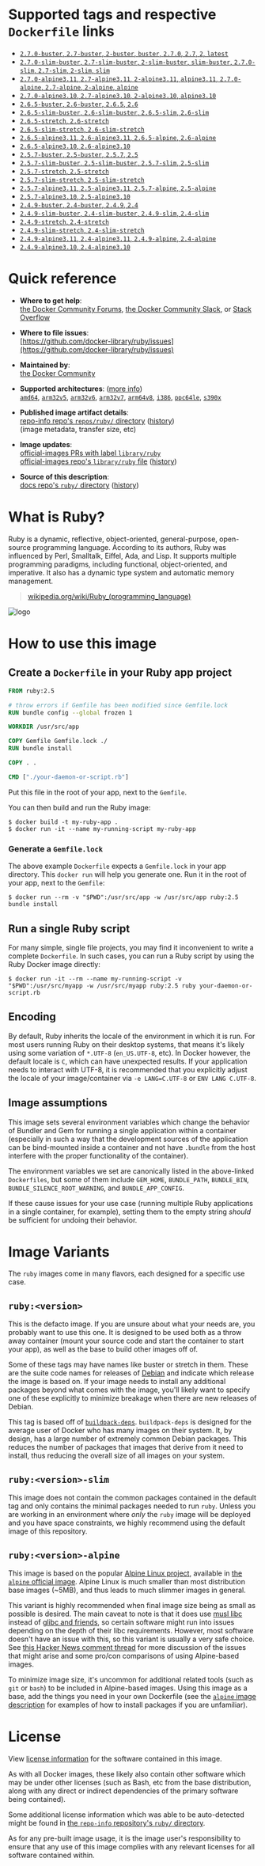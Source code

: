 <!--

********************************************************************************

WARNING:

    DO NOT EDIT "ruby/README.md"

    IT IS AUTO-GENERATED

    (from the other files in "ruby/" combined with a set of templates)

********************************************************************************

-->

# Supported tags and respective `Dockerfile` links

-	[`2.7.0-buster`, `2.7-buster`, `2-buster`, `buster`, `2.7.0`, `2.7`, `2`, `latest`](https://github.com/docker-library/ruby/blob/e0f00b9a0841c8b0f78faecd07afb4c5754b3c27/2.7/buster/Dockerfile)
-	[`2.7.0-slim-buster`, `2.7-slim-buster`, `2-slim-buster`, `slim-buster`, `2.7.0-slim`, `2.7-slim`, `2-slim`, `slim`](https://github.com/docker-library/ruby/blob/e0f00b9a0841c8b0f78faecd07afb4c5754b3c27/2.7/buster/slim/Dockerfile)
-	[`2.7.0-alpine3.11`, `2.7-alpine3.11`, `2-alpine3.11`, `alpine3.11`, `2.7.0-alpine`, `2.7-alpine`, `2-alpine`, `alpine`](https://github.com/docker-library/ruby/blob/defb10adcd6dd2178be3cd9c884fd035b52d42fb/2.7/alpine3.11/Dockerfile)
-	[`2.7.0-alpine3.10`, `2.7-alpine3.10`, `2-alpine3.10`, `alpine3.10`](https://github.com/docker-library/ruby/blob/e0f00b9a0841c8b0f78faecd07afb4c5754b3c27/2.7/alpine3.10/Dockerfile)
-	[`2.6.5-buster`, `2.6-buster`, `2.6.5`, `2.6`](https://github.com/docker-library/ruby/blob/5c9e21cbf79b7f36d505555c9ecd62cf0f7e07f8/2.6/buster/Dockerfile)
-	[`2.6.5-slim-buster`, `2.6-slim-buster`, `2.6.5-slim`, `2.6-slim`](https://github.com/docker-library/ruby/blob/8565a59602d3a95f5e858eb758aba0dcd6fce007/2.6/buster/slim/Dockerfile)
-	[`2.6.5-stretch`, `2.6-stretch`](https://github.com/docker-library/ruby/blob/5c9e21cbf79b7f36d505555c9ecd62cf0f7e07f8/2.6/stretch/Dockerfile)
-	[`2.6.5-slim-stretch`, `2.6-slim-stretch`](https://github.com/docker-library/ruby/blob/8565a59602d3a95f5e858eb758aba0dcd6fce007/2.6/stretch/slim/Dockerfile)
-	[`2.6.5-alpine3.11`, `2.6-alpine3.11`, `2.6.5-alpine`, `2.6-alpine`](https://github.com/docker-library/ruby/blob/defb10adcd6dd2178be3cd9c884fd035b52d42fb/2.6/alpine3.11/Dockerfile)
-	[`2.6.5-alpine3.10`, `2.6-alpine3.10`](https://github.com/docker-library/ruby/blob/5c9e21cbf79b7f36d505555c9ecd62cf0f7e07f8/2.6/alpine3.10/Dockerfile)
-	[`2.5.7-buster`, `2.5-buster`, `2.5.7`, `2.5`](https://github.com/docker-library/ruby/blob/bf0e16e7511c97fdf351fdfc2e7e17478a4eaf16/2.5/buster/Dockerfile)
-	[`2.5.7-slim-buster`, `2.5-slim-buster`, `2.5.7-slim`, `2.5-slim`](https://github.com/docker-library/ruby/blob/21c98da485e331cdc2518e80ff91e48335041dec/2.5/buster/slim/Dockerfile)
-	[`2.5.7-stretch`, `2.5-stretch`](https://github.com/docker-library/ruby/blob/bf0e16e7511c97fdf351fdfc2e7e17478a4eaf16/2.5/stretch/Dockerfile)
-	[`2.5.7-slim-stretch`, `2.5-slim-stretch`](https://github.com/docker-library/ruby/blob/21c98da485e331cdc2518e80ff91e48335041dec/2.5/stretch/slim/Dockerfile)
-	[`2.5.7-alpine3.11`, `2.5-alpine3.11`, `2.5.7-alpine`, `2.5-alpine`](https://github.com/docker-library/ruby/blob/defb10adcd6dd2178be3cd9c884fd035b52d42fb/2.5/alpine3.11/Dockerfile)
-	[`2.5.7-alpine3.10`, `2.5-alpine3.10`](https://github.com/docker-library/ruby/blob/bf0e16e7511c97fdf351fdfc2e7e17478a4eaf16/2.5/alpine3.10/Dockerfile)
-	[`2.4.9-buster`, `2.4-buster`, `2.4.9`, `2.4`](https://github.com/docker-library/ruby/blob/924602dc917e27f8af6b35f838d11e7f3f39b2dc/2.4/buster/Dockerfile)
-	[`2.4.9-slim-buster`, `2.4-slim-buster`, `2.4.9-slim`, `2.4-slim`](https://github.com/docker-library/ruby/blob/924602dc917e27f8af6b35f838d11e7f3f39b2dc/2.4/buster/slim/Dockerfile)
-	[`2.4.9-stretch`, `2.4-stretch`](https://github.com/docker-library/ruby/blob/924602dc917e27f8af6b35f838d11e7f3f39b2dc/2.4/stretch/Dockerfile)
-	[`2.4.9-slim-stretch`, `2.4-slim-stretch`](https://github.com/docker-library/ruby/blob/924602dc917e27f8af6b35f838d11e7f3f39b2dc/2.4/stretch/slim/Dockerfile)
-	[`2.4.9-alpine3.11`, `2.4-alpine3.11`, `2.4.9-alpine`, `2.4-alpine`](https://github.com/docker-library/ruby/blob/defb10adcd6dd2178be3cd9c884fd035b52d42fb/2.4/alpine3.11/Dockerfile)
-	[`2.4.9-alpine3.10`, `2.4-alpine3.10`](https://github.com/docker-library/ruby/blob/924602dc917e27f8af6b35f838d11e7f3f39b2dc/2.4/alpine3.10/Dockerfile)

# Quick reference

-	**Where to get help**:  
	[the Docker Community Forums](https://forums.docker.com/), [the Docker Community Slack](http://dockr.ly/slack), or [Stack Overflow](https://stackoverflow.com/search?tab=newest&q=docker)

-	**Where to file issues**:  
	[https://github.com/docker-library/ruby/issues](https://github.com/docker-library/ruby/issues)

-	**Maintained by**:  
	[the Docker Community](https://github.com/docker-library/ruby)

-	**Supported architectures**: ([more info](https://github.com/docker-library/official-images#architectures-other-than-amd64))  
	[`amd64`](https://hub.docker.com/r/amd64/ruby/), [`arm32v5`](https://hub.docker.com/r/arm32v5/ruby/), [`arm32v6`](https://hub.docker.com/r/arm32v6/ruby/), [`arm32v7`](https://hub.docker.com/r/arm32v7/ruby/), [`arm64v8`](https://hub.docker.com/r/arm64v8/ruby/), [`i386`](https://hub.docker.com/r/i386/ruby/), [`ppc64le`](https://hub.docker.com/r/ppc64le/ruby/), [`s390x`](https://hub.docker.com/r/s390x/ruby/)

-	**Published image artifact details**:  
	[repo-info repo's `repos/ruby/` directory](https://github.com/docker-library/repo-info/blob/master/repos/ruby) ([history](https://github.com/docker-library/repo-info/commits/master/repos/ruby))  
	(image metadata, transfer size, etc)

-	**Image updates**:  
	[official-images PRs with label `library/ruby`](https://github.com/docker-library/official-images/pulls?q=label%3Alibrary%2Fruby)  
	[official-images repo's `library/ruby` file](https://github.com/docker-library/official-images/blob/master/library/ruby) ([history](https://github.com/docker-library/official-images/commits/master/library/ruby))

-	**Source of this description**:  
	[docs repo's `ruby/` directory](https://github.com/docker-library/docs/tree/master/ruby) ([history](https://github.com/docker-library/docs/commits/master/ruby))

# What is Ruby?

Ruby is a dynamic, reflective, object-oriented, general-purpose, open-source programming language. According to its authors, Ruby was influenced by Perl, Smalltalk, Eiffel, Ada, and Lisp. It supports multiple programming paradigms, including functional, object-oriented, and imperative. It also has a dynamic type system and automatic memory management.

> [wikipedia.org/wiki/Ruby_(programming_language)](https://en.wikipedia.org/wiki/Ruby_%28programming_language%29)

![logo](https://raw.githubusercontent.com/docker-library/docs/01c12653951b2fe592c1f93a13b4e289ada0e3a1/ruby/logo.png)

# How to use this image

## Create a `Dockerfile` in your Ruby app project

```dockerfile
FROM ruby:2.5

# throw errors if Gemfile has been modified since Gemfile.lock
RUN bundle config --global frozen 1

WORKDIR /usr/src/app

COPY Gemfile Gemfile.lock ./
RUN bundle install

COPY . .

CMD ["./your-daemon-or-script.rb"]
```

Put this file in the root of your app, next to the `Gemfile`.

You can then build and run the Ruby image:

```console
$ docker build -t my-ruby-app .
$ docker run -it --name my-running-script my-ruby-app
```

### Generate a `Gemfile.lock`

The above example `Dockerfile` expects a `Gemfile.lock` in your app directory. This `docker run` will help you generate one. Run it in the root of your app, next to the `Gemfile`:

```console
$ docker run --rm -v "$PWD":/usr/src/app -w /usr/src/app ruby:2.5 bundle install
```

## Run a single Ruby script

For many simple, single file projects, you may find it inconvenient to write a complete `Dockerfile`. In such cases, you can run a Ruby script by using the Ruby Docker image directly:

```console
$ docker run -it --rm --name my-running-script -v "$PWD":/usr/src/myapp -w /usr/src/myapp ruby:2.5 ruby your-daemon-or-script.rb
```

## Encoding

By default, Ruby inherits the locale of the environment in which it is run. For most users running Ruby on their desktop systems, that means it's likely using some variation of `*.UTF-8` (`en_US.UTF-8`, etc). In Docker however, the default locale is `C`, which can have unexpected results. If your application needs to interact with UTF-8, it is recommended that you explicitly adjust the locale of your image/container via `-e LANG=C.UTF-8` or `ENV LANG C.UTF-8`.

## Image assumptions

This image sets several environment variables which change the behavior of Bundler and Gem for running a single application within a container (especially in such a way that the development sources of the application can be bind-mounted inside a container and not have `.bundle` from the host interfere with the proper functionality of the container).

The environment variables we set are canonically listed in the above-linked `Dockerfiles`, but some of them include `GEM_HOME`, `BUNDLE_PATH`, `BUNDLE_BIN`, `BUNDLE_SILENCE_ROOT_WARNING`, and `BUNDLE_APP_CONFIG`.

If these cause issues for your use case (running multiple Ruby applications in a single container, for example), setting them to the empty string *should* be sufficient for undoing their behavior.

# Image Variants

The `ruby` images come in many flavors, each designed for a specific use case.

## `ruby:<version>`

This is the defacto image. If you are unsure about what your needs are, you probably want to use this one. It is designed to be used both as a throw away container (mount your source code and start the container to start your app), as well as the base to build other images off of.

Some of these tags may have names like buster or stretch in them. These are the suite code names for releases of [Debian](https://wiki.debian.org/DebianReleases) and indicate which release the image is based on. If your image needs to install any additional packages beyond what comes with the image, you'll likely want to specify one of these explicitly to minimize breakage when there are new releases of Debian.

This tag is based off of [`buildpack-deps`](https://hub.docker.com/_/buildpack-deps/). `buildpack-deps` is designed for the average user of Docker who has many images on their system. It, by design, has a large number of extremely common Debian packages. This reduces the number of packages that images that derive from it need to install, thus reducing the overall size of all images on your system.

## `ruby:<version>-slim`

This image does not contain the common packages contained in the default tag and only contains the minimal packages needed to run `ruby`. Unless you are working in an environment where *only* the `ruby` image will be deployed and you have space constraints, we highly recommend using the default image of this repository.

## `ruby:<version>-alpine`

This image is based on the popular [Alpine Linux project](http://alpinelinux.org), available in [the `alpine` official image](https://hub.docker.com/_/alpine). Alpine Linux is much smaller than most distribution base images (~5MB), and thus leads to much slimmer images in general.

This variant is highly recommended when final image size being as small as possible is desired. The main caveat to note is that it does use [musl libc](http://www.musl-libc.org) instead of [glibc and friends](http://www.etalabs.net/compare_libcs.html), so certain software might run into issues depending on the depth of their libc requirements. However, most software doesn't have an issue with this, so this variant is usually a very safe choice. See [this Hacker News comment thread](https://news.ycombinator.com/item?id=10782897) for more discussion of the issues that might arise and some pro/con comparisons of using Alpine-based images.

To minimize image size, it's uncommon for additional related tools (such as `git` or `bash`) to be included in Alpine-based images. Using this image as a base, add the things you need in your own Dockerfile (see the [`alpine` image description](https://hub.docker.com/_/alpine/) for examples of how to install packages if you are unfamiliar).

# License

View [license information](https://www.ruby-lang.org/en/about/license.txt) for the software contained in this image.

As with all Docker images, these likely also contain other software which may be under other licenses (such as Bash, etc from the base distribution, along with any direct or indirect dependencies of the primary software being contained).

Some additional license information which was able to be auto-detected might be found in [the `repo-info` repository's `ruby/` directory](https://github.com/docker-library/repo-info/tree/master/repos/ruby).

As for any pre-built image usage, it is the image user's responsibility to ensure that any use of this image complies with any relevant licenses for all software contained within.
